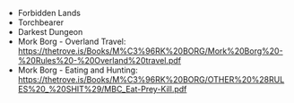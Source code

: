 * Forbidden Lands
* Torchbearer
* Darkest Dungeon
* Mork Borg - Overland Travel: https://thetrove.is/Books/M%C3%96RK%20BORG/Mork%20Borg%20-%20Rules%20-%20Overland%20travel.pdf
* Mork Borg - Eating and Hunting: https://thetrove.is/Books/M%C3%96RK%20BORG/OTHER%20%28RULES%20_%20SHIT%29/MBC_Eat-Prey-Kill.pdf